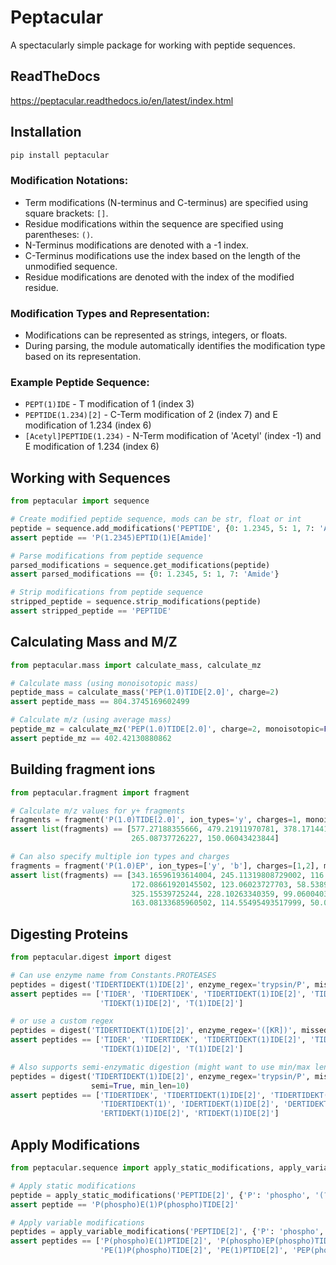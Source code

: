 
# Peptacular

A spectacularly simple package for working with peptide sequences. 

## ReadTheDocs
https://peptacular.readthedocs.io/en/latest/index.html

## Installation

```bash
pip install peptacular
```

### Modification Notations:
- Term modifications (N-terminus and C-terminus) are specified using square brackets: `[]`.
- Residue modifications within the sequence are specified using parentheses: `()`.
- N-Terminus modifications are denoted with a -1 index.
- C-Terminus modifications use the index based on the length of the unmodified sequence.
- Residue modifications are denoted with the index of the modified residue.

### Modification Types and Representation:
- Modifications can be represented as strings, integers, or floats.
- During parsing, the module automatically identifies the modification type based on its representation.

### Example Peptide Sequence:
- `PEPT(1)IDE` - T modification of 1 (index 3)
- `PEPTIDE(1.234)[2]` - C-Term modification of 2 (index 7) and E modification of 1.234 (index 6)
- `[Acetyl]PEPTIDE(1.234)` - N-Term modification of 'Acetyl' (index -1) and E modification of 1.234 (index 6)

## Working with Sequences

```python
from peptacular import sequence

# Create modified peptide sequence, mods can be str, float or int
peptide = sequence.add_modifications('PEPTIDE', {0: 1.2345, 5: 1, 7: 'Amide'})
assert peptide == 'P(1.2345)EPTID(1)E[Amide]'

# Parse modifications from peptide sequence
parsed_modifications = sequence.get_modifications(peptide)
assert parsed_modifications == {0: 1.2345, 5: 1, 7: 'Amide'}

# Strip modifications from peptide sequence
stripped_peptide = sequence.strip_modifications(peptide)
assert stripped_peptide == 'PEPTIDE'
```

## Calculating Mass and M/Z
```python
from peptacular.mass import calculate_mass, calculate_mz

# Calculate mass (using monoisotopic mass)
peptide_mass = calculate_mass('PEP(1.0)TIDE[2.0]', charge=2)
assert peptide_mass == 804.3745169602499

# Calculate m/z (using average mass)
peptide_mz = calculate_mz('PEP(1.0)TIDE[2.0]', charge=2, monoisotopic=False)
assert peptide_mz == 402.42130880862
```

## Building fragment ions
```python
from peptacular.fragment import fragment

# Calculate m/z values for y+ fragments
fragments = fragment('P(1.0)TIDE[2.0]', ion_types='y', charges=1, monoisotopic=True)
assert list(fragments) == [577.27188355666, 479.21911970781, 378.17144123940005, 
                           265.08737726227, 150.06043423844]

# Can also specify multiple ion types and charges
fragments = fragment('P(1.0)EP', ion_types=['y', 'b'], charges=[1,2], monoisotopic=True)
assert list(fragments) == [343.16596193614004, 245.11319808729002, 116.07060499932, 
                           172.08661920145502, 123.06023727703, 58.538940733045, 
                           325.15539725244, 228.10263340359, 99.06004031562, 
                           163.08133685960502, 114.55495493517999, 50.033658391195004]
```

## Digesting Proteins
```python
from peptacular.digest import digest

# Can use enzyme name from Constants.PROTEASES
peptides = digest('TIDERTIDEKT(1)IDE[2]', enzyme_regex='trypsin/P', missed_cleavages=2)
assert peptides == ['TIDER', 'TIDERTIDEK', 'TIDERTIDEKT(1)IDE[2]', 'TIDEK', 
                    'TIDEKT(1)IDE[2]', 'T(1)IDE[2]']

# or use a custom regex
peptides = digest('TIDERTIDEKT(1)IDE[2]', enzyme_regex='([KR])', missed_cleavages=2)
assert peptides == ['TIDER', 'TIDERTIDEK', 'TIDERTIDEKT(1)IDE[2]', 'TIDEK', 
                    'TIDEKT(1)IDE[2]', 'T(1)IDE[2]']

# Also supports semi-enzymatic digestion (might want to use min/max len to filter)
peptides = digest('TIDERTIDEKT(1)IDE[2]', enzyme_regex='trypsin/P', missed_cleavages=2, 
                  semi=True, min_len=10)
assert peptides == ['TIDERTIDEK', 'TIDERTIDEKT(1)IDE[2]', 'TIDERTIDEKT(1)ID', 'TIDERTIDEKT(1)I', 
                    'TIDERTIDEKT(1)', 'IDERTIDEKT(1)IDE[2]', 'DERTIDEKT(1)IDE[2]', 
                    'ERTIDEKT(1)IDE[2]', 'RTIDEKT(1)IDE[2]']
```

## Apply Modifications
```python
from peptacular.sequence import apply_static_modifications, apply_variable_modifications

# Apply static modifications
peptide = apply_static_modifications('PEPTIDE[2]', {'P': 'phospho', '(?<=P)E': 1})
assert peptide == 'P(phospho)E(1)P(phospho)TIDE[2]'

# Apply variable modifications
peptides = apply_variable_modifications('PEPTIDE[2]', {'P': 'phospho', '(?<=P)E': 1}, max_mods=2)
assert peptides == ['P(phospho)E(1)PTIDE[2]', 'P(phospho)EP(phospho)TIDE[2]', 'P(phospho)EPTIDE[2]',
                    'PE(1)P(phospho)TIDE[2]', 'PE(1)PTIDE[2]', 'PEP(phospho)TIDE[2]', 'PEPTIDE[2]']
```

